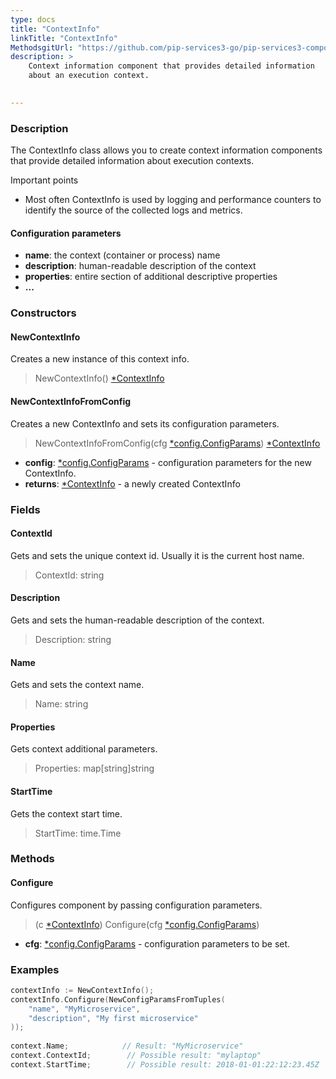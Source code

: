 ```yaml
---
type: docs
title: "ContextInfo"
linkTitle: "ContextInfo"
MethodsgitUrl: "https://github.com/pip-services3-go/pip-services3-components-go"
description: >
    Context information component that provides detailed information
    about an execution context.

   
---
```


### Description

The ContextInfo class allows you to create context information components that provide detailed information about execution contexts.

Important points

- Most often ContextInfo is used by logging and performance counters to identify the source of the collected logs and metrics.


#### Configuration parameters

- **name**: the context (container or process) name
- **description**: human-readable description of the context
- **properties**: entire section of additional descriptive properties
- **...**

### Constructors

#### NewContextInfo
Creates a new instance of this context info.

> NewContextInfo() [*ContextInfo]()


#### NewContextInfoFromConfig
Creates a new ContextInfo and sets its configuration parameters.

> NewContextInfoFromConfig(cfg [*config.ConfigParams](../../../commons/config/config_params)) [*ContextInfo]()

- **config**: [*config.ConfigParams](../../../commons/config/config_params) - configuration parameters for the new ContextInfo.
- **returns**: [*ContextInfo]() - a newly created ContextInfo


### Fields

<span class="hide-title-link">

#### ContextId
Gets and sets the unique context id. Usually it is the current host name.

> ContextId: string

#### Description
Gets and sets the human-readable description of the context.

> Description: string

#### Name
Gets and sets  the context name.

> Name: string

#### Properties
Gets context additional parameters.

> Properties: map[string]string

#### StartTime
Gets the context start time.

> StartTime: time.Time

</span>


### Methods

#### Configure
Configures component by passing configuration parameters.

> (c [*ContextInfo]()) Configure(cfg [*config.ConfigParams](../../../commons/config/config_params))

- **cfg**: [*config.ConfigParams](../../../commons/config/config_params) - configuration parameters to be set.


### Examples

```go
contextInfo := NewContextInfo();
contextInfo.Configure(NewConfigParamsFromTuples(
    "name", "MyMicroservice",
    "description", "My first microservice"
));
  
context.Name;            // Result: "MyMicroservice"
context.ContextId;        // Possible result: "mylaptop"
context.StartTime;        // Possible result: 2018-01-01:22:12:23.45Z
```
